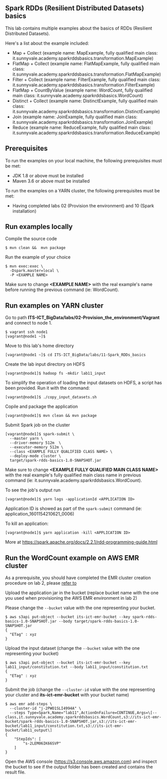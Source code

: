 
## Spark RDDs (Resilient Distributed Datasets) basics

This lab contains multiple examples about the basics of RDDs (Resilient Distributed Datasets).

Here's a list about the example included:

- Map + Collect (example name: MapExample, fully qualified main class: it.sunnyvale.academy.sparkrddsbasics.transformation.MapExample)
- FlatMap + Collect  (example name: FlatMapExample, fully qualified main class: it.sunnyvale.academy.sparkrddsbasics.transformation.FlatMapExample)
- Filter + Collect  (example name: FilterExample, fully qualified main class: it.sunnyvale.academy.sparkrddsbasics.transformation.FilterExample)
- FlatMap + CountByValue (example name: WordCount, fully qualified main class: it.sunnyvale.academy.sparkrddsbasics.WordCount)
- Distinct + Collect  (example name: DistinctExample, fully qualified main class: it.sunnyvale.academy.sparkrddsbasics.transformation.DistinctExample)
- Join (example name: JoinExample, fully qualified main class: it.sunnyvale.academy.sparkrddsbasics.transformation.JoinExample)
- Reduce (example name: ReduceExample, fully qualified main class: it.sunnyvale.academy.sparkrddsbasics.transformation.ReduceExample)


## Prerequisites

To run the examples on your local machine, the following prerequisites must be met:

- JDK 1.8 or above must be installed
- Maven 3.6 or above must be installed

To run the examples on a YARN cluster, the following prerequisites must be met:

- Having completed labs 02 (Provision the environment) and 10 (Spark installation)

## Run examples locally

Compile the source code

```console
$ mvn clean &&  mvn package
```

Run the example of your choice

```console
$ mvn exec:exec \
  -Dspark.master=local \
  -P <EXAMPLE NAME>
```

Make sure to change **\<EXAMPLE NAME\>** with the real example's name before running the previous command (ie: WordCount).

## Run examples on YARN cluster

Go to path **ITS-ICT_BigData/labs/02-Provision_the_environment/Vagrant** and connect to node 1.

```console
$ vagrant ssh node1 
[vagrant@node1 ~]$ 
```

Move to this lab's home directory

```console
[vagrant@node1 ~]$ cd ITS-ICT_BigData/labs/11-Spark_RDDs_basics
```

Create the lab input directory on HDFS

```console
[vagrant@node1]$ hadoop fs -mkdir lab11_input
```

To simplify the operation of loading the input datasets on HDFS, a script has been provided. Run it with the command:

```console
[vagrant@node1]$ ./copy_input_datasets.sh 
```

Copile and package the application

```console
[vagrant@node1]$ mvn clean && mvn package
```

Submit Spark job on the cluster

```console
[vagrant@node1]$ spark-submit \
  --master yarn \
  --driver-memory 512m  \
  --executor-memory 512m \
  --class <EXAMPLE FULLY QUALIFIED CLASS NAME> \
  --deploy-mode cluster \
  target/spark-rdds-basics-1.0-SNAPSHOT.jar 
```

Make sure to change **\<EXAMPLE FULLY QUALIFIED MAIN CLASS NAME\>** with the real example's fully qualified main class name in previous command (ie: it.sunnyvale.academy.sparkrddsbasics.WordCount).

To see the job's output run

```console
[vagrant@node1]$ yarn logs -applicationId <APPLICATION ID>
```

Application ID is showed as part of the `spark-submit` command (ie: application_1601154210621_0006)

To kill an application:

```console
[vagrant@node1]$ yarn application -kill <APPLICATION ID>
```

More at https://spark.apache.org/docs/2.2.1/rdd-programming-guide.html

## Run the WordCount example on AWS EMR cluster

As a prerequisite, you should have completed the EMR cluster creation procedure on lab 2, please [refer to](../02-Provision_the_environment/AWS/README.md)

Upload the application jar in the bucket (replace bucket name with the one you used when provisioning the AWS EMR environment in lab 2)

Please change the `--bucket` value with the one representing your bucket.

```console
$ aws s3api put-object --bucket its-ict-emr-bucket --key spark-rdds-basics-1.0-SNAPSHOT.jar --body target/spark-rdds-basics-1.0-SNAPSHOT.jar
{
  "ETag" : xyz
}
```

Upload the input dataset (change the `--bucket` value with the one representing your bucket)

```console
$ aws s3api put-object --bucket its-ict-emr-bucket --key lab11_input/constitution.txt --body lab11_input/constitution.txt
{
  "ETag" : xyz
}
```

Submit the job (change the `--cluster-id` value with the one representing your cluster and **its-ict-emr-bucket** with your bucket name)

```console
$ aws emr add-steps \
  --cluster-id "j-2PWO1SLI4994A" \
  --steps Type=Spark,Name="lab11",ActionOnFailure=CONTINUE,Args=\[--class,it.sunnyvale.academy.sparkrddsbasics.WordCount,s3://its-ict-emr-bucket/spark-rdds-basics-1.0-SNAPSHOT.jar,s3://its-ict-emr-bucket/lab11_input/constitution.txt,s3://its-ict-emr-bucket/lab11_output\]
{
    "StepIds": [
        "s-2LEM06IK66SVP"
    ]
}
```

Open the AWS console (https://s3.console.aws.amazon.com) and inspect the bucket to see if the output folder has been created and contains the result file.

